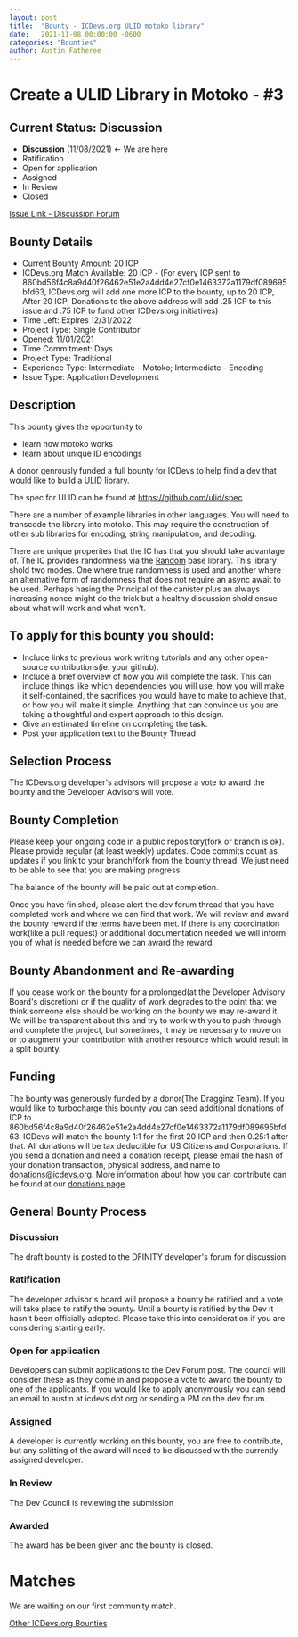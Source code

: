 ```yaml
---
layout: post
title:  "Bounty - ICDevs.org ULID motoko library"
date:   2021-11-08 00:00:00 -0600
categories: "Bounties"
author: Austin Fatheree
---
```


# Create a ULID Library in Motoko - #3

## Current Status: Discussion

* **Discussion** (11/08/2021) <- We are here
* Ratification
* Open for application
* Assigned
* In Review
* Closed

[Issue Link - Discussion Forum](https://forum.dfinity.org/t/icdevs-org-bounty-2-add-generic-dao-functions-and-interface-to-axon/8284)

## Bounty Details

* Current Bounty Amount: 20 ICP
* ICDevs.org Match Available: 20 ICP - (For every ICP sent to 860bd56f4c8a9d40f26462e51e2a4dd4e27cf0e1463372a1179df089695bfd63, ICDevs.org will add one more ICP to the bounty, up to 20 ICP, After 20 ICP, Donations to the above address will add .25 ICP to this issue and .75 ICP to fund other ICDevs.org initiatives)
* Time Left: Expires 12/31/2022
* Project Type: Single Contributor
* Opened: 11/01/2021
* Time Commitment: Days
* Project Type: Traditional
* Experience Type: Intermediate - Motoko; Intermediate - Encoding
* Issue Type: Application Development

## Description

This bounty gives the opportunity to

* learn how motoko works
* learn about unique ID encodings

A donor genrously funded a full bounty for ICDevs to help find a dev that would like to build a ULID library.

The spec for ULID can be found at https://github.com/ulid/spec

There are a number of example libraries in other languages.  You will need to transcode the library into motoko.  This may require the construction of other sub libraries for encoding, string manipulation, and decoding.

There are unique properites that the IC has that you should take advantage of.  The IC provides randomness via the [Random](https://sdk.dfinity.org/docs/base-libraries/random) base library.  This library shold two modes. One where true randomness is used and another where an alternative form of randomness that does not require an async await to be used.  Perhaps hasing the Principal of the canister plus an always increasing nonce might do the trick but a healthy discussion shold ensue about what will work and what won't.

## To apply for this bounty you should:

* Include links to previous work writing tutorials and any other open-source contributions(ie. your github).
* Include a brief overview of how you will complete the task. This can include things like which dependencies you will use, how you will make it self-contained, the sacrifices you would have to make to achieve that, or how you will make it simple. Anything that can convince us you are taking a thoughtful and expert approach to this design.
* Give an estimated timeline on completing the task.
* Post your application text to the Bounty Thread

## Selection Process

The ICDevs.org developer's advisors will propose a vote to award the bounty and the Developer Advisors will vote.

## Bounty Completion

Please keep your ongoing code in a public repository(fork or branch is ok). Please provide regular (at least weekly) updates.  Code commits count as updates if you link to your branch/fork from the bounty thread.  We just need to be able to see that you are making progress.

The balance of the bounty will be paid out at completion.

Once you have finished, please alert the dev forum thread that you have completed work and where we can find that work.  We will review and award the bounty reward if the terms have been met.  If there is any coordination work(like a pull request) or additional documentation needed we will inform you of what is needed before we can award the reward.

## Bounty Abandonment and Re-awarding

If you cease work on the bounty for a prolonged(at the Developer Advisory Board's discretion) or if the quality of work degrades to the point that we think someone else should be working on the bounty we may re-award it.  We will be transparent about this and try to work with you to push through and complete the project, but sometimes, it may be necessary to move on or to augment your contribution with another resource which would result in a split bounty.

## Funding

The bounty was generously funded by a donor(The Dragginz Team). If you would like to turbocharge this bounty you can seed additional donations of ICP to 860bd56f4c8a9d40f26462e51e2a4dd4e27cf0e1463372a1179df089695bfd63.  ICDevs will match the bounty 1:1 for the first 20 ICP and then 0.25:1 after that.  All donations will be tax deductible for US Citizens and Corporations.  If you send a donation and need a donation receipt, please email the hash of your donation transaction, physical address, and name to donations@icdevs.org.  More information about how you can contribute can be found at our [donations page](https://icdevs.org/donations.html).

## General Bounty Process

### Discussion

The draft bounty is posted to the DFINITY developer's forum for discussion

### Ratification

The developer advisor's board will propose a bounty be ratified and a vote will take place to ratify the bounty.  Until a bounty is ratified by the Dev it hasn't been officially adopted. Please take this into consideration if you are considering starting early.

### Open for application

Developers can submit applications to the Dev Forum post.  The council will consider these as they come in and propose a vote to award the bounty to one of the applicants.  If you would like to apply anonymously you can send an email to austin at icdevs dot org or sending a PM on the dev forum.

### Assigned

A developer is currently working on this bounty, you are free to contribute, but any splitting of the award will need to be discussed with the currently assigned developer.

### In Review

The Dev Council is reviewing the submission

### Awarded

The award has be been given and the bounty is closed.

# Matches

We are waiting on our first community match.


[Other ICDevs.org Bounties](https://icdevs.org/bounties.html)

